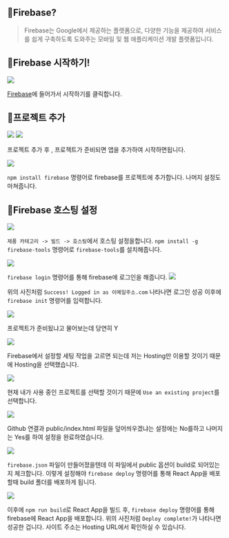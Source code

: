 ## 🦮Firebase?
>Firebase는 Google에서 제공하는 플랫폼으로, 다양한 기능을 제공하여 서비스를 쉽게 구축하도록 도와주는 모바일 및 웹 애플리케이션 개발 플랫폼입니다.

## 🦮Firebase 시작하기!
<img src="/images/publishing_study/5/image1.webp"/>

[Firebase](https://firebase.google.com/)에 들어가서 시작하기를 클릭합니다.

## 🦮프로젝트 추가
<img src="/images/publishing_study/5/image2.webp"/>
<img src="/images/publishing_study/5/image3.webp"/>

프로젝트 추가 후 , 프로젝트가 준비되면 앱을 추가하여 시작하면됩니다.

<img src="/images/publishing_study/5/image4.webp"/>

`npm install firebase` 명령어로 firebase를 프로젝트에 추가합니다.
나머지 설정도 마쳐줍니다.

## 🦮Firebase 호스팅 설정
<img src="/images/publishing_study/5/image5.webp"/>

`제품 카테고리 -> 빌드 -> 호스팅`에서 호스팅 설정을합니다.
`npm install -g firebase-tools` 명령어로 `firebase-tools`를 설치해줍니다.

<img src="/images/publishing_study/5/image6.webp"/>

`firebase login` 명령어를 통해 firebase에 로그인을 해줍니다.
<img src="/images/publishing_study/5/image7.webp"/>

위의 사진처럼 `Success! Logged in as 이메일주소.com` 나타나면 로그인 성공
이후에 `firebase init` 명령어를 입력합니다.

<img src="/images/publishing_study/5/image8.webp"/>

프로젝트가 준비됬냐고 물어보는데 당연히 Y

<img src="/images/publishing_study/5/image9.webp"/>

Firebase에서 설정할 세팅 작업을 고르면 되는데 저는 Hosting만 이용할 것이기 때문에 Hosting을 선택했습니다.

<img src="/images/publishing_study/5/image10.webp"/>

현재 내가 사용 중인 프로젝트를 선택할 것이기 때문에 `Use an existing project`를 선택합니다.

<img src="/images/publishing_study/5/image11.webp"/>

Github 연결과 public/index.html 파일을 덮어씌우겠냐는 설정에는 No를하고 나머지는 Yes를 하여 설정을 완료하였습니다.

<img src="/images/publishing_study/5/image12.webp"/>

`firebase.json` 파일이 만들어졌을텐데 이 파일에서 public 옵션이 build로 되어있는지 체크합니다. 이렇게 설정해야 `firebase deploy` 명령어를 통해 React App을 배포할때 build 폴더를 배포하게 됩니다.

<img src="/images/publishing_study/5/image13.webp"/>

이후에 `npm run build`로 React App을 빌드 후, `firebase deploy` 명령어를 통해 firebase에 React App을 배포합니다. 위의 사진처럼 `Deploy complete!`가 나타나면 성공한 겁니다. 사이트 주소는 Hosting URL에서 확인하실 수 있습니다.